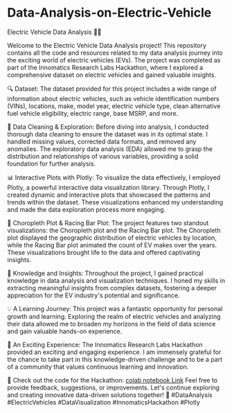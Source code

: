 # Data-Analysis-on-Electric-Vehicle

Electric Vehicle Data Analysis 🚗💨

Welcome to the Electric Vehicle Data Analysis project! This repository contains all the code and resources related to my data analysis journey into the exciting world of electric vehicles (EVs). The project was completed as part of the Innomatics Research Labs Hackathon, where I explored a comprehensive dataset on electric vehicles and gained valuable insights.

🔍 Dataset:
The dataset provided for this project includes a wide range of information about electric vehicles, such as vehicle identification numbers (VINs), locations, make, model year, electric vehicle type, clean alternative fuel vehicle eligibility, electric range, base MSRP, and more.

🔧 Data Cleaning & Exploration:
Before diving into analysis, I conducted thorough data cleaning to ensure the dataset was in its optimal state. I handled missing values, corrected data formats, and removed any anomalies. The exploratory data analysis (EDA) allowed me to grasp the distribution and relationships of various variables, providing a solid foundation for further analysis.

📊 Interactive Plots with Plotly:
To visualize the data effectively, I employed Plotly, a powerful interactive data visualization library. Through Plotly, I created dynamic and interactive plots that showcased the patterns and trends within the dataset. These visualizations enhanced my understanding and made the data exploration process more engaging.

📍 Choropleth Plot & Racing Bar Plot:
The project features two standout visualizations: the Choropleth plot and the Racing Bar plot. The Choropleth plot displayed the geographic distribution of electric vehicles by location, while the Racing Bar plot animated the count of EV makes over the years. These visualizations brought life to the data and offered captivating insights.

🧠 Knowledge and Insights:
Throughout the project, I gained practical knowledge in data analysis and visualization techniques. I honed my skills in extracting meaningful insights from complex datasets, fostering a deeper appreciation for the EV industry's potential and significance.

💡 A Learning Journey:
This project was a fantastic opportunity for personal growth and learning. Exploring the realm of electric vehicles and analyzing their data allowed me to broaden my horizons in the field of data science and gain valuable hands-on experience.

🤩 An Exciting Experience:
The Innomatics Research Labs Hackathon provided an exciting and engaging experience. I am immensely grateful for the chance to take part in this knowledge-driven challenge and to be a part of a community that values continuous learning and innovation.

📝 Check out the code for the Hackathon: [colab notebook Link](https://colab.research.google.com/drive/1UYc7h5iX9WkE05hXk0oypR9QyrZIK3BK?usp=sharing) 
Feel free to provide feedback, suggestions, or improvements. Let's continue exploring and creating innovative data-driven solutions together!
🌟 #DataAnalysis #ElectricVehicles #DataVisualization #InnomaticsHackathon #Plotly

